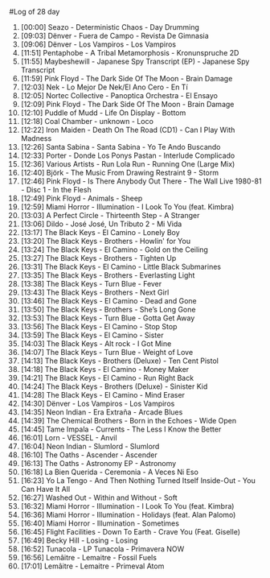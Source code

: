 #Log of 28 day

1. [00:00] Seazo - Deterministic Chaos - Day Drumming
1. [09:03] Dënver - Fuera de Campo - Revista De Gimnasia
1. [09:06] Dënver - Los Vampiros - Los Vampiros
1. [11:51] Pentaphobe - A Tribal Metamorphosis - Kronunspruche 2D
1. [11:55] Maybeshewill - Japanese Spy Transcript (EP) - Japanese Spy Transcript
1. [11:59] Pink Floyd - The Dark Side Of The Moon - Brain Damage
1. [12:03] Nek - Lo Mejor De Nek/El Ano Cero - En Tí
1. [12:05] Nortec Collective - Panoptica Orchestra - El Ensayo
1. [12:09] Pink Floyd - The Dark Side Of The Moon - Brain Damage
1. [12:10] Puddle of Mudd - Life On Display - Bottom
1. [12:18] Coal Chamber - unknown - Loco
1. [12:22] Iron Maiden - Death On The Road (CD1) - Can I Play With Madness
1. [12:26] Santa Sabina - Santa Sabina - Yo Te Ando Buscando
1. [12:33] Porter - Donde Los Ponys Pastan - Interlude Complicado
1. [12:36] Various Artists - Run Lola Run - Running One (Large Mix)
1. [12:40] Björk - The Music From Drawing Restraint 9 - Storm
1. [12:46] Pink Floyd - Is There Anybody Out There - The Wall Live 1980-81 - Disc 1 - In the Flesh
1. [12:49] Pink Floyd - Animals - Sheep
1. [12:59] Miami Horror - Illumination - I Look To You (feat. Kimbra)
1. [13:03] A Perfect Circle - Thirteenth Step - A Stranger
1. [13:06] Dildo - José José, Un Tributo 2 - Mi Vida
1. [13:17] The Black Keys - El Camino - Lonely Boy
1. [13:20] The Black Keys - Brothers - Howlin' for You
1. [13:24] The Black Keys - El Camino - Gold on the Ceiling
1. [13:27] The Black Keys - Brothers - Tighten Up
1. [13:31] The Black Keys - El Camino - Little Black Submarines
1. [13:35] The Black Keys - Brothers - Everlasting Light
1. [13:38] The Black Keys - Turn Blue - Fever
1. [13:43] The Black Keys - Brothers - Next Girl
1. [13:46] The Black Keys - El Camino - Dead and Gone
1. [13:50] The Black Keys - Brothers - She’s Long Gone
1. [13:53] The Black Keys - Turn Blue - Gotta Get Away
1. [13:56] The Black Keys - El Camino - Stop Stop
1. [13:59] The Black Keys - El Camino - Sister
1. [14:03] The Black Keys - Alt rock - I Got Mine
1. [14:07] The Black Keys - Turn Blue - Weight of Love
1. [14:13] The Black Keys - Brothers (Deluxe) - Ten Cent Pistol
1. [14:18] The Black Keys - El Camino - Money Maker
1. [14:21] The Black Keys - El Camino - Run Right Back
1. [14:24] The Black Keys - Brothers (Deluxe) - Sinister Kid
1. [14:28] The Black Keys - El Camino - Mind Eraser
1. [14:30] Dënver - Los Vampiros - Los Vampiros
1. [14:35] Neon Indian - Era Extraña - Arcade Blues
1. [14:39] The Chemical Brothers - Born in the Echoes - Wide Open
1. [14:45] Tame Impala - Currents - The Less I Know the Better
1. [16:01] Lorn - VESSEL - Anvil
1. [16:04] Neon Indian - Slumlord - Slumlord
1. [16:10] The Oaths - Ascender - Ascender
1. [16:13] The Oaths - Astronomy EP - Astronomy
1. [16:18] La Bien Querida - Ceremonia - A Veces Ni Eso
1. [16:23] Yo La Tengo - And Then Nothing Turned Itself Inside-Out - You Can Have It All
1. [16:27] Washed Out - Within and Without - Soft
1. [16:32] Miami Horror - Illumination - I Look To You (feat. Kimbra)
1. [16:36] Miami Horror - Illumination - Holidays (feat. Alan Palomo)
1. [16:40] Miami Horror - Illumination - Sometimes
1. [16:45] Flight Facilities - Down To Earth - Crave You (Feat. Giselle)
1. [16:49] Becky Hill - Losing - Losing
1. [16:52] Tunacola - LP Tunacola - Primavera NOW
1. [16:56] Lemâitre - Lemaitre - Fossil Fuels
1. [17:01] Lemâitre - Lemaitre - Primeval Atom
